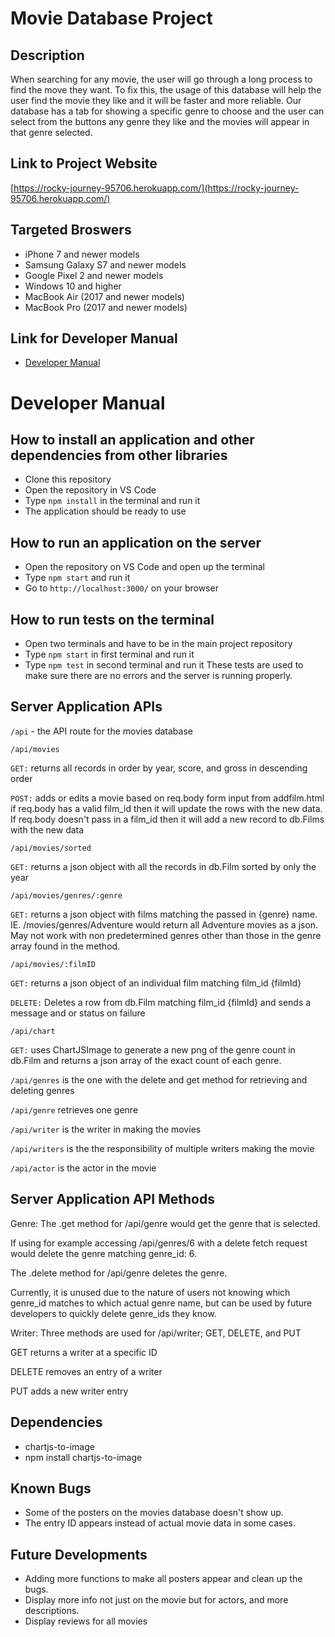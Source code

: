 # Movie Database Project

## Description
When searching for any movie, the user will go through a long process to find the move they want. To fix this, the usage of this database will help the user find the movie they like and it will be faster and more reliable. Our database has a tab for showing a specific genre to choose and the user can select from the buttons any genre they like and the movies will appear in that genre selected.


## Link to Project Website
[https://rocky-journey-95706.herokuapp.com/](https://rocky-journey-95706.herokuapp.com/)

## Targeted Broswers
* iPhone 7 and newer models
* Samsung Galaxy S7 and newer models
* Google Pixel 2 and newer models
* Windows 10 and higher
* MacBook Air (2017 and newer models)
* MacBook Pro (2017 and newer models)

## Link for Developer Manual
* [Developer Manual](https://github.com/NKoyfish/Group-11-INST377-MoviesDB#developer-manual)

# Developer Manual

## How to install an application and other dependencies from other libraries
* Clone this repository
* Open the repository in VS Code 
* Type ```npm install``` in the terminal and run it
* The application should be ready to use

## How to run an application on the server
* Open the repository on VS Code and open up the terminal
* Type ```npm start``` and run it
* Go to ```http://localhost:3000/``` on your browser

## How to run tests on the terminal
* Open two terminals and have to be in the main project repository
* Type ```npm start``` in first terminal and run it
* Type ```npm test``` in second terminal and run it
These tests are used to make sure there are no errors and the server is running properly.

## Server Application APIs
```/api``` - the API route for the movies database

```/api/movies```

  ```GET:```  returns all records in order by year, score, and gross in descending order
              
  ```POST:``` adds or edits a movie based on req.body form input from addfilm.html
              if req.body has a valid film_id then it will update the rows with the new data.
              If req.body doesn't pass in a film_id then it will add a new record to db.Films with the new data
              
 ```/api/movies/sorted```
 
  ```GET:```  returns a json object with all the records in db.Film sorted by only the year
  
 ```/api/movies/genres/:genre```
  
  ```GET:```  returns a json object with films matching the passed in {genre} name. IE. /movies/genres/Adventure would return all Adventure movies as a json.
              May not work with non predetermined genres other than those in the genre array found in the method.

```/api/movies/:filmID```

  ```GET:```  returns a json object of an individual film matching film_id {filmId}
  
  ```DELETE:```  Deletes a row from db.Film matching film_id {filmId} and sends a message and or status on failure
  
```/api/chart```

  ```GET:```  uses ChartJSImage to generate a new png of the genre count in db.Film and returns a json array of the exact count of each genre.
  
```/api/genres``` is the one with the delete and get method for retrieving and deleting genres

```/api/genre``` retrieves one genre

```/api/writer``` is the writer in making the movies

```/api/writers``` is the the responsibility of multiple writers making the movie

```/api/actor``` is the actor in the movie


## Server Application API Methods

Genre:
The .get method for /api/genre would get the genre that is selected.

If using for example accessing /api/genres/6 with a delete fetch request would delete the genre matching genre_id: 6.

The .delete method for /api/genre deletes the genre.

Currently, it is unused due to the nature of users not knowing which genre_id matches to which actual genre name, but can be used by future developers to quickly delete genre_ids they know.

Writer:
Three methods are used for /api/writer; GET, DELETE, and PUT

GET returns a writer at a specific ID

DELETE removes an entry of a writer

PUT adds a new writer entry


## Dependencies
* chartjs-to-image
* npm install chartjs-to-image

## Known Bugs
* Some of the posters on the movies database doesn't show up.
* The entry ID appears instead of actual movie data in some cases.

## Future Developments
* Adding more functions to make all posters appear and clean up the bugs.
* Display more info not just on the movie but for actors, and more descriptions.
* Display reviews for all movies

